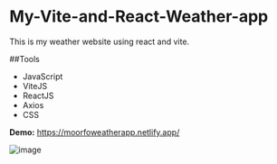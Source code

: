 # My-Vite-and-React-Weather-app
This is my weather website using react and vite.

##Tools
<ul>
  <li>JavaScript</li>
  <li>ViteJS</li>
  <li>ReactJS</li>
  <li>Axios</li>
  <li>CSS</li>
</ul>

<b>Demo:</b> <a href="https://moorfoweatherapp.netlify.app/">https://moorfoweatherapp.netlify.app/</a>

![image](https://github.com/QuvonchbekBobojonov/My-Vite-and-React-Weather-app/assets/111079758/ecf5edeb-5a13-429a-9b38-c561e31c56a0)
